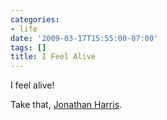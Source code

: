 ```yaml
---
categories:
- life
date: '2009-03-17T15:55:00-07:00'
tags: []
title: I Feel Alive
---
```


I feel alive!

Take that, [Jonathan Harris](https://www.wefeelfine.org/).
